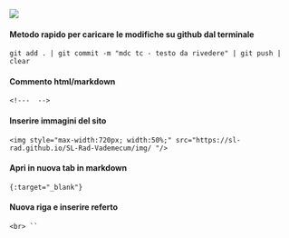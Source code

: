 ![](img/codice-simboli-md.png)

#### Metodo rapido per caricare le modifiche su github dal terminale
`git add . | git commit -m "mdc tc - testo da rivedere" | git push | clear`

#### Commento html/markdown
`<!---  -->`

#### Inserire immagini del sito
`<img style="max-width:720px; width:50%;" src="https://sl-rad.github.io/SL-Rad-Vademecum/img/ "/>`

#### Apri in nuova tab in markdown
`{:target="_blank"}`

#### Nuova riga e inserire referto
`<br>
``
`